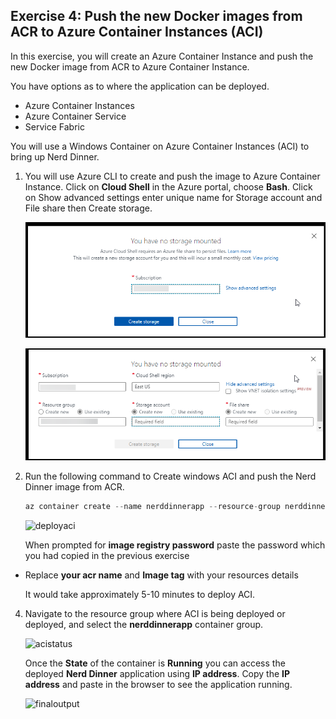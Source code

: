 ## Exercise 4: Push the new Docker images from ACR to Azure Container Instances (ACI)

In this exercise, you will create an Azure Container Instance and push the new Docker image from ACR to Azure Container Instance.

You have options as to where the application can be deployed.

* Azure Container Instances
* Azure Container Service
* Service Fabric

You will use a Windows Container on Azure Container Instances (ACI) to bring up Nerd Dinner.

1. You will use Azure CLI to create and push the image to Azure Container Instance. Click on **Cloud Shell** in the Azure portal, choose **Bash**. Click on Show advanced settings enter unique name for Storage account and File share then Create storage. 

    ![Iimage.](https://raw.githubusercontent.com/CloudLabs-MOC/azuredevopslabs/az400-badri/labs/vstsextend/aspnetmodernize/images/bash1.png) 

    ![Iimage.](https://raw.githubusercontent.com/CloudLabs-MOC/azuredevopslabs/az400-badri/labs/vstsextend/aspnetmodernize/images/bash2.png)

3. Run the following command to Create windows ACI and push the Nerd Dinner image from ACR.

   ```csharp
   az container create --name nerddinnerapp --resource-group nerddinnerapp --os-type windows --image {your acr name}.azurecr.io/nerddinner:{Image Tag} --ip-address public
   ```

   ![deployaci](images/deployaci.png)

   When prompted for **image registry password** paste the password which you had copied in the previous exercise
- Replace **your acr name** and **Image tag** with your resources details

   It would take approximately 5-10 minutes to deploy ACI.

4. Navigate to the resource group where ACI is being deployed or deployed, and select the **nerddinnerapp** container group.

    ![acistatus](images/acistatus.png)

    Once the **State** of the container is **Running** you can access the deployed **Nerd Dinner** application using **IP address**. Copy the **IP address** and paste in the browser to see the application running.

    ![finaloutput](images/finaloutput.png)

